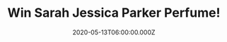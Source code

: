 ---
campaign-uuid: "c-18f8349c-bc93-42fe-9b61-fb9124bdcfc7"
type: "Competition"
category: "Gifts"
date: "2020-05-13T06:00:00.000Z"
end-date: "2020-07-13T23:59:00.000Z"
disable-form: false
is_promoted: false
has_entry_page: true
title: "Win Sarah Jessica Parker Perfume!"
competition-description: "<p>Loveliness is everywhere. A touch, a face, a memory,\
  \ pink pearls, a song, a sexy shoe, a kiss, candlelight, a white orchid, a girl,\
  \ a woman, a dream, a scent. The inspiration behind Sarah Jessica Parker's first\
  \ scent Lovely was her love of layering scents. What became of this inspiration\
  \ is a feminine and timeless signature scent for woman of all ages.</p>\n<p>Click\
  \ below for a chance to win it now.</p>\n"
hero-header: "Win Sarah Jessica Parker Perfume!"
terms-confirmation: "N/A"
banner-img: "https://assets.expresslyapp.com/asset-1950b8a4-f0a8-4884-8796-5c99bad67d99.jpg"
logo-left-href: "http://club.expressly.io"
logo-left-image: "https://assets.expresslyapp.com/asset-3efbd306-694a-4261-92ac-54e2be277373.jpg"
logo-left-title: "Expresslyclub"
bg-image-hero: "https://assets.expresslyapp.com/asset-e4642550-bf95-46f3-a674-eff32b215f9c.jpg"
bg-image-first: "https://assets.expresslyapp.com/asset-2aef768c-f69d-474c-9f5b-9cea2f8b808f.jpg"
section1-content: "<p>Loveliness is everywhere. A touch, a face, a memory, pink pearls,\
  \ a song, a sexy shoe, a kiss, candlelight, a white orchid, a girl, a woman, a dream,\
  \ a scent. The inspiration behind Sarah Jessica Parker's first scent Lovely was\
  \ her love of layering scents. What became of this inspiration is a feminine and\
  \ timeless signature scent for woman of all ages.</p>\n<p>Top notes include Bergamot,\
  \ Lavender and Apple Martini, with middle notes of Patchouli, Paperwhites and CreamyOrchid.\
  \ The base notes are Cedarwood, White Amber, Sultry Woods and Musk. Sarah Jessica\
  \ Parker is one for layering unusual and unexpected fragrances which is what makes\
  \ 'Lovely' such a sophisticated scent. It is a perfume for everyday casual wear\
  \ and encapsulates citrusy, woody aromas</p>\n"
entry-title: "Win Sarah Jessica Parker Perfume!"
entry-content: "<p>Enter the draw to win Sarah Jessica Parker Perfume by completing\
  \ the form below before 23:59 on the 13th of July 2020.</p>\n"
has-winner: true
winner-title: "CONGRATULATIONS to Margaret A. who won Sarah Jessica Parker Perfume!"
winner-banner: "https://assets.expresslyapp.com/asset-bd79db50-7061-4ec1-850d-8a31833f570a.jpg"
prize-description: "Sarah Jessica Parker Perfume!"
special-conditions: "Multiple entries are allowed up to one every day."
country-restrictions:
- "GB"
---